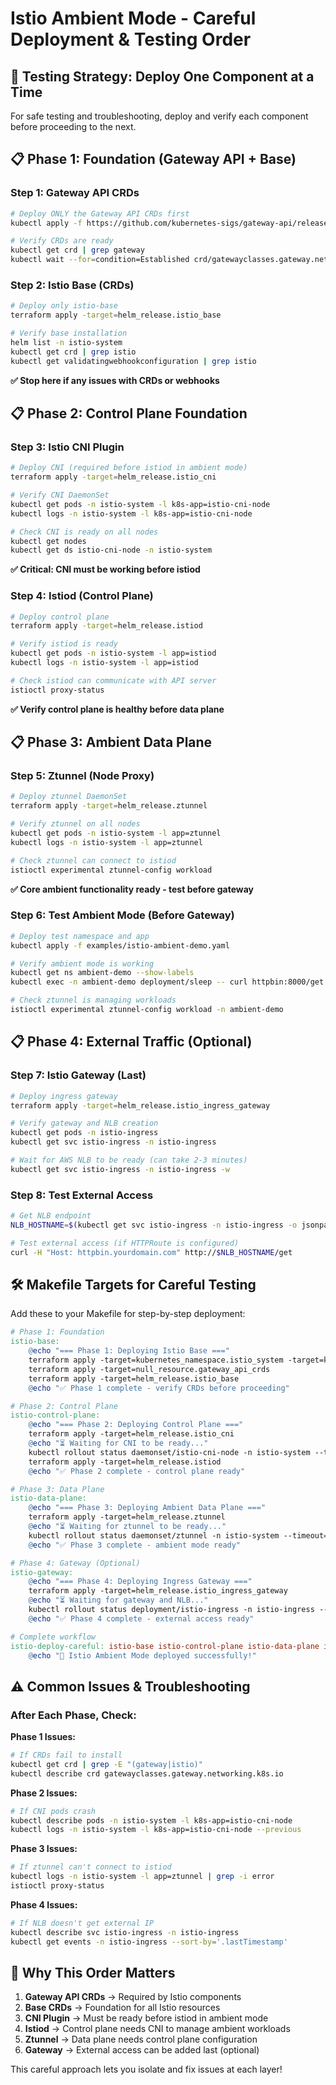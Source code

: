 # Istio Ambient Mode - Careful Deployment & Testing Order

## 🎯 Testing Strategy: Deploy One Component at a Time

For safe testing and troubleshooting, deploy and verify each component before proceeding to the next.

## 📋 Phase 1: Foundation (Gateway API + Base)

### Step 1: Gateway API CRDs
```bash
# Deploy ONLY the Gateway API CRDs first
kubectl apply -f https://github.com/kubernetes-sigs/gateway-api/releases/download/v1.3.0/standard-install.yaml

# Verify CRDs are ready
kubectl get crd | grep gateway
kubectl wait --for=condition=Established crd/gatewayclasses.gateway.networking.k8s.io --timeout=60s
```

### Step 2: Istio Base (CRDs)
```bash
# Deploy only istio-base
terraform apply -target=helm_release.istio_base

# Verify base installation
helm list -n istio-system
kubectl get crd | grep istio
kubectl get validatingwebhookconfiguration | grep istio
```

**✅ Stop here if any issues with CRDs or webhooks**

## 📋 Phase 2: Control Plane Foundation

### Step 3: Istio CNI Plugin  
```bash
# Deploy CNI (required before istiod in ambient mode)
terraform apply -target=helm_release.istio_cni

# Verify CNI DaemonSet
kubectl get pods -n istio-system -l k8s-app=istio-cni-node
kubectl logs -n istio-system -l k8s-app=istio-cni-node

# Check CNI is ready on all nodes
kubectl get nodes
kubectl get ds istio-cni-node -n istio-system
```

**✅ Critical: CNI must be working before istiod**

### Step 4: Istiod (Control Plane)
```bash
# Deploy control plane
terraform apply -target=helm_release.istiod

# Verify istiod is ready
kubectl get pods -n istio-system -l app=istiod
kubectl logs -n istio-system -l app=istiod

# Check istiod can communicate with API server
istioctl proxy-status
```

**✅ Verify control plane is healthy before data plane**

## 📋 Phase 3: Ambient Data Plane

### Step 5: Ztunnel (Node Proxy)
```bash
# Deploy ztunnel DaemonSet  
terraform apply -target=helm_release.ztunnel

# Verify ztunnel on all nodes
kubectl get pods -n istio-system -l app=ztunnel
kubectl logs -n istio-system -l app=ztunnel

# Check ztunnel can connect to istiod
istioctl experimental ztunnel-config workload
```

**✅ Core ambient functionality ready - test before gateway**

### Step 6: Test Ambient Mode (Before Gateway)
```bash
# Deploy test namespace and app
kubectl apply -f examples/istio-ambient-demo.yaml

# Verify ambient mode is working
kubectl get ns ambient-demo --show-labels
kubectl exec -n ambient-demo deployment/sleep -- curl httpbin:8000/get

# Check ztunnel is managing workloads
istioctl experimental ztunnel-config workload -n ambient-demo
```

## 📋 Phase 4: External Traffic (Optional)

### Step 7: Istio Gateway (Last)
```bash
# Deploy ingress gateway
terraform apply -target=helm_release.istio_ingress_gateway

# Verify gateway and NLB creation
kubectl get pods -n istio-ingress
kubectl get svc istio-ingress -n istio-ingress

# Wait for AWS NLB to be ready (can take 2-3 minutes)
kubectl get svc istio-ingress -n istio-ingress -w
```

### Step 8: Test External Access
```bash
# Get NLB endpoint
NLB_HOSTNAME=$(kubectl get svc istio-ingress -n istio-ingress -o jsonpath='{.status.loadBalancer.ingress[0].hostname}')

# Test external access (if HTTPRoute is configured)
curl -H "Host: httpbin.yourdomain.com" http://$NLB_HOSTNAME/get
```

## 🛠️ Makefile Targets for Careful Testing

Add these to your Makefile for step-by-step deployment:

```makefile
# Phase 1: Foundation
istio-base:
	@echo "=== Phase 1: Deploying Istio Base ==="
	terraform apply -target=kubernetes_namespace.istio_system -target=kubernetes_namespace.istio_ingress
	terraform apply -target=null_resource.gateway_api_crds
	terraform apply -target=helm_release.istio_base
	@echo "✅ Phase 1 complete - verify CRDs before proceeding"

# Phase 2: Control Plane
istio-control-plane:
	@echo "=== Phase 2: Deploying Control Plane ==="
	terraform apply -target=helm_release.istio_cni
	@echo "⏳ Waiting for CNI to be ready..."
	kubectl rollout status daemonset/istio-cni-node -n istio-system --timeout=300s
	terraform apply -target=helm_release.istiod
	@echo "✅ Phase 2 complete - control plane ready"

# Phase 3: Data Plane  
istio-data-plane:
	@echo "=== Phase 3: Deploying Ambient Data Plane ==="
	terraform apply -target=helm_release.ztunnel
	@echo "⏳ Waiting for ztunnel to be ready..."
	kubectl rollout status daemonset/ztunnel -n istio-system --timeout=300s
	@echo "✅ Phase 3 complete - ambient mode ready"

# Phase 4: Gateway (Optional)
istio-gateway:
	@echo "=== Phase 4: Deploying Ingress Gateway ==="
	terraform apply -target=helm_release.istio_ingress_gateway
	@echo "⏳ Waiting for gateway and NLB..."
	kubectl rollout status deployment/istio-ingress -n istio-ingress --timeout=300s
	@echo "✅ Phase 4 complete - external access ready"

# Complete workflow
istio-deploy-careful: istio-base istio-control-plane istio-data-plane istio-test istio-gateway
	@echo "🎉 Istio Ambient Mode deployed successfully!"
```

## ⚠️ Common Issues & Troubleshooting

### After Each Phase, Check:

**Phase 1 Issues:**
```bash
# If CRDs fail to install
kubectl get crd | grep -E "(gateway|istio)"
kubectl describe crd gatewayclasses.gateway.networking.k8s.io
```

**Phase 2 Issues:**
```bash
# If CNI pods crash
kubectl describe pods -n istio-system -l k8s-app=istio-cni-node
kubectl logs -n istio-system -l k8s-app=istio-cni-node --previous
```

**Phase 3 Issues:**
```bash
# If ztunnel can't connect to istiod
kubectl logs -n istio-system -l app=ztunnel | grep -i error
istioctl proxy-status
```

**Phase 4 Issues:**
```bash
# If NLB doesn't get external IP
kubectl describe svc istio-ingress -n istio-ingress
kubectl get events -n istio-ingress --sort-by='.lastTimestamp'
```

## 🎯 Why This Order Matters

1. **Gateway API CRDs** → Required by Istio components
2. **Base CRDs** → Foundation for all Istio resources  
3. **CNI Plugin** → Must be ready before istiod in ambient mode
4. **Istiod** → Control plane needs CNI to manage ambient workloads
5. **Ztunnel** → Data plane needs control plane configuration
6. **Gateway** → External access can be added last (optional)

This careful approach lets you isolate and fix issues at each layer!